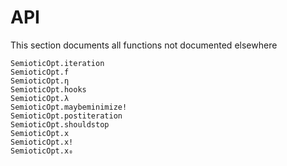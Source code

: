 # API

This section documents all functions not documented elsewhere

```@docs
SemioticOpt.iteration
SemioticOpt.f
SemioticOpt.η
SemioticOpt.hooks
SemioticOpt.λ
SemioticOpt.maybeminimize!
SemioticOpt.postiteration
SemioticOpt.shouldstop
SemioticOpt.x
SemioticOpt.x!
SemioticOpt.x₀
```

